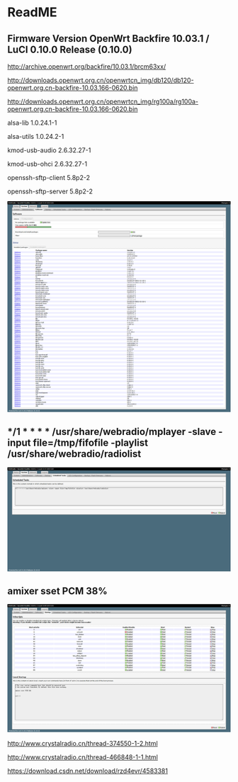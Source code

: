# ReadME

## Firmware Version	OpenWrt Backfire 10.03.1 / LuCI 0.10.0 Release (0.10.0)

http://archive.openwrt.org/backfire/10.03.1/brcm63xx/

http://downloads.openwrt.org.cn/openwrtcn_img/db120/db120-openwrt.org.cn-backfire-10.03.166-0620.bin

http://downloads.openwrt.org.cn/openwrtcn_img/rg100a/rg100a-openwrt.org.cn-backfire-10.03.166-0620.bin

alsa-lib 	1.0.24.1-1

alsa-utils 	1.0.24.2-1

kmod-usb-audio 	2.6.32.27-1

kmod-usb-ohci 	2.6.32.27-1

openssh-sftp-client 	5.8p2-2

openssh-sftp-server 	5.8p2-2


![SW](./image/WebRadio_Software.png)

## */1 * * * * /usr/share/webradio/mplayer -slave -input file=/tmp/fifofile -playlist /usr/share/webradio/radiolist
![SW](./image/WebRadio_Scheduled_Tasks.png)

## amixer sset PCM 38%
![SW](./image/WebRadio_Startup.png)

http://www.crystalradio.cn/thread-374550-1-2.html

http://www.crystalradio.cn/thread-466848-1-1.html

https://download.csdn.net/download/rzd4evr/4583381
